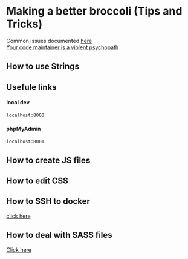 # Making a better broccoli (Tips and Tricks)
Common issues documented [here](https://ccle.ucla.edu/mod/qanda/view.php?id=897711)\
[Your code maintainer is a violent psychopath](https://blog.codinghorror.com/coding-for-violent-psychopaths/)
## How to use Strings

## Usefule links
#### local dev
`localhost:8000`
#### phpMyAdmin
`localhost:8001`

## How to create JS files

## How to edit CSS

## How to SSH to docker
[click here](docker_tips.md#ssh-into-container)

## How to deal with SASS files
[Click here](https://ccle.ucla.edu/mod/qanda/view.php?id=897711&mode=entry&hook=3040)
